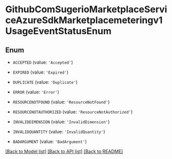 # GithubComSugerioMarketplaceServiceAzureSdkMarketplacemeteringv1UsageEventStatusEnum


## Enum

* `ACCEPTED` (value: `'Accepted'`)

* `EXPIRED` (value: `'Expired'`)

* `DUPLICATE` (value: `'Duplicate'`)

* `ERROR` (value: `'Error'`)

* `RESOURCENOTFOUND` (value: `'ResourceNotFound'`)

* `RESOURCENOTAUTHORIZED` (value: `'ResourceNotAuthorized'`)

* `INVALIDDIMENSION` (value: `'InvalidDimension'`)

* `INVALIDQUANTITY` (value: `'InvalidQuantity'`)

* `BADARGUMENT` (value: `'BadArgument'`)

[[Back to Model list]](../README.md#documentation-for-models) [[Back to API list]](../README.md#documentation-for-api-endpoints) [[Back to README]](../README.md)


